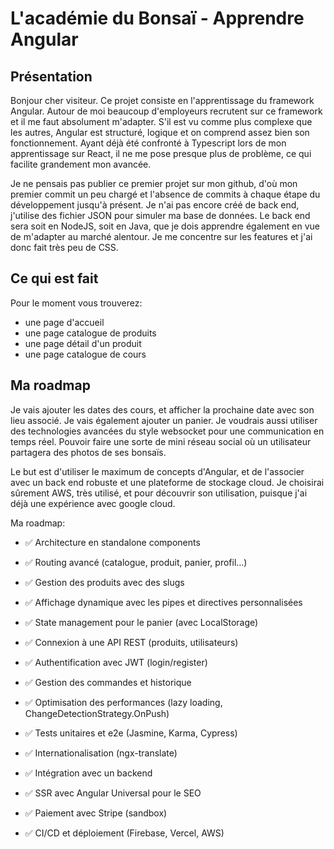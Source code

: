 # L'académie du Bonsaï - Apprendre Angular
## Présentation
Bonjour cher visiteur. Ce projet consiste en l'apprentissage du framework Angular. Autour de moi beaucoup d'employeurs recrutent sur ce framework et il me faut absolument m'adapter. S'il est vu comme plus complexe que les autres, Angular est structuré, logique et on comprend assez bien son fonctionnement. Ayant déjà été confronté à Typescript lors de mon apprentissage sur React, il ne me pose presque plus de problème, ce qui facilite grandement mon avancée.

Je ne pensais pas publier ce premier projet sur mon github, d'où mon premier commit un peu chargé et l'absence de commits à chaque étape du développement jusqu'à présent.
Je n'ai pas encore créé de back end, j'utilise des fichier JSON pour simuler ma base de données. Le back end sera soit en NodeJS, soit en Java, que je dois apprendre également en vue de m'adapter au marché alentour.
Je me concentre sur les features et j'ai donc fait très peu de CSS.

## Ce qui est fait
Pour le moment vous trouverez:
- une page d'accueil
- une page catalogue de produits
- une page détail d'un produit
- une page catalogue de cours

## Ma roadmap

Je vais ajouter les dates des cours, et afficher la prochaine date avec son lieu associé.
Je vais également ajouter un panier.
Je voudrais aussi utiliser des technologies avancées du style websocket pour une communication en temps réel.
Pouvoir faire une sorte de mini réseau social où un utilisateur partagera des photos de ses bonsaïs. 

Le but est d'utiliser le maximum de concepts d'Angular, et de l'associer avec un back end robuste et une plateforme de stockage cloud. Je choisirai sûrement AWS, très utilisé, et pour découvrir son utilisation, puisque j'ai déjà une expérience avec google cloud.

Ma roadmap:
- ✅ Architecture en standalone components
- ✅ Routing avancé (catalogue, produit, panier, profil…)
- ✅ Gestion des produits avec des slugs
- ✅ Affichage dynamique avec les pipes et directives personnalisées
- ✅ State management pour le panier (avec LocalStorage)
- ✅ Connexion à une API REST (produits, utilisateurs)


- ✅ Authentification avec JWT (login/register)
- ✅ Gestion des commandes et historique
- ✅ Optimisation des performances (lazy loading, ChangeDetectionStrategy.OnPush)
- ✅ Tests unitaires et e2e (Jasmine, Karma, Cypress)
- ✅ Internationalisation (ngx-translate)


- ✅ Intégration avec un backend
- ✅ SSR avec Angular Universal pour le SEO
- ✅ Paiement avec Stripe (sandbox)
- ✅ CI/CD et déploiement (Firebase, Vercel, AWS)
